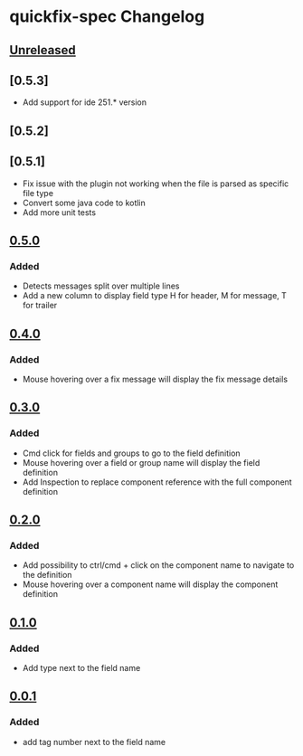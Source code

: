<!-- Keep a Changelog guide -> https://keepachangelog.com -->

# quickfix-spec Changelog

## [Unreleased]

## [0.5.3]
- Add support for ide 251.* version

## [0.5.2]

## [0.5.1]
- Fix issue with the plugin not working when the file is parsed as specific file type 
- Convert some java code to kotlin
- Add more unit tests

## [0.5.0]

### Added

- Detects messages split over multiple lines
- Add a new column to display field type H for header, M for message, T for trailer

## [0.4.0]

### Added

- Mouse hovering over a fix message will display the fix message details

## [0.3.0]

### Added

- Cmd click for fields and groups to go to the field definition
- Mouse hovering over a field or group name will display the field definition
- Add Inspection to replace component reference with the full component definition

## [0.2.0]

### Added

- Add possibility to ctrl/cmd + click on the component name to navigate to the definition
- Mouse hovering over a component name will display the component definition

## [0.1.0]

### Added

- Add type next to the field name

## [0.0.1]

### Added

- add tag number next to the field name

[Unreleased]: https://github.com/dantimofte/quickfix-spec/compare/v0.5.0...HEAD
[0.5.0]: https://github.com/dantimofte/quickfix-spec/compare/v0.4.0...v0.5.0
[0.4.0]: https://github.com/dantimofte/quickfix-spec/compare/v0.3.0...v0.4.0
[0.3.0]: https://github.com/dantimofte/quickfix-spec/compare/v0.2.0...v0.3.0
[0.2.0]: https://github.com/dantimofte/quickfix-spec/compare/v0.1.0...v0.2.0
[0.1.0]: https://github.com/dantimofte/quickfix-spec/compare/v0.0.1...v0.1.0
[0.0.1]: https://github.com/dantimofte/quickfix-spec/commits/v0.0.1
